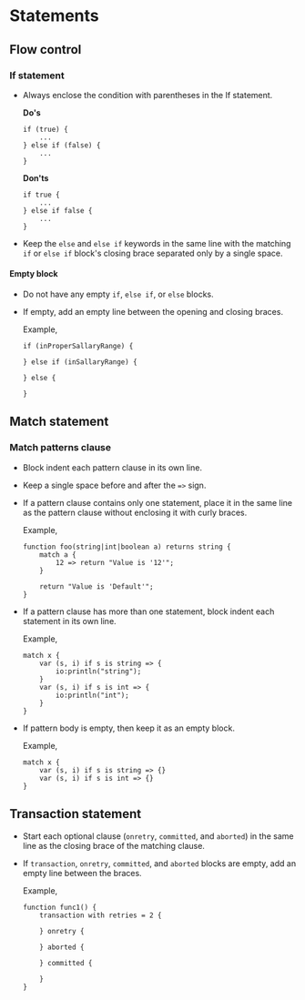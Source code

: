 # Statements

## Flow control

### If statement

* Always enclose the condition with parentheses in the If statement.
  
  **Do's**
  ```ballerina
  if (true) {
      ...
  } else if (false) {
      ...
  }
  ```
  
  **Don'ts**
  ```ballerina
  if true {
      ...
  } else if false {
      ...
  }
  ```
* Keep the `else` and `else if` keywords in the same line with the matching `if` or `else if` block's
  closing brace separated only by a single space.

#### Empty block

* Do not have any empty `if`, `else if`, or `else` blocks.
* If empty, add an empty line between the opening and closing braces.
      
  Example,
  ```ballerina
  if (inProperSallaryRange) {
      
  } else if (inSallaryRange) {
      
  } else {
      
  }
  ```

## Match statement

### Match patterns clause

* Block indent each pattern clause in its own line.
* Keep a single space before and after the `=>` sign.
* If a pattern clause contains only one statement, place it in the same line as the pattern clause without enclosing it with curly braces.

  Example,
  ```ballerina
  function foo(string|int|boolean a) returns string {
      match a {
          12 => return "Value is '12'";
      }
  
      return "Value is 'Default'";
  }
  ```
* If a pattern clause has more than one statement, block indent each statement in its own line.

  Example,
  ```ballerina
  match x {
      var (s, i) if s is string => {
          io:println("string");
      }
      var (s, i) if s is int => {
          io:println("int");
      }
  }
  ```
* If pattern body is empty, then keep it as an empty block.
  
  Example,
  ```ballerina
  match x {
      var (s, i) if s is string => {}
      var (s, i) if s is int => {}
  }
  ```
## Transaction statement

* Start each optional clause (`onretry`, `committed`, and `aborted`) in the same line as the closing brace of the matching clause.
* If `transaction`, `onretry`, `committed`, and `aborted` blocks are empty, add an empty line between the braces. 
  
  Example,
  ```ballerina
  function func1() {
      transaction with retries = 2 {
          
      } onretry {
          
      } aborted {
          
      } committed {
          
      }
  }
  ```

